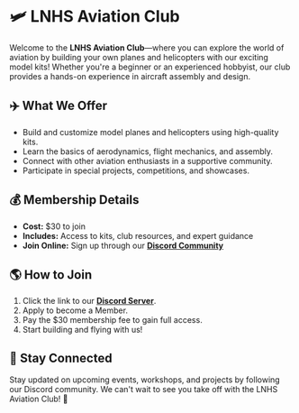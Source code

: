 # 🛩️ LNHS Aviation Club

Welcome to the **LNHS Aviation Club**—where you can explore the world of aviation by building your own planes and helicopters with our exciting model kits! Whether you're a beginner or an experienced hobbyist, our club provides a hands-on experience in aircraft assembly and design.

## ✈️ What We Offer
- Build and customize model planes and helicopters using high-quality kits.
- Learn the basics of aerodynamics, flight mechanics, and assembly.
- Connect with other aviation enthusiasts in a supportive community.
- Participate in special projects, competitions, and showcases.

## 💰 Membership Details
- **Cost:** $30 to join
- **Includes:** Access to kits, club resources, and expert guidance
- **Join Online:** Sign up through our **[Discord Community](https://discord.gg/9ZFMz7WnS8)**

## 🌎 How to Join
1. Click the link to our **[Discord Server](https://discord.gg/9ZFMz7WnS8)**.
2. Apply to become a Member.
3. Pay the $30 membership fee to gain full access.
4. Start building and flying with us!

## 📢 Stay Connected
Stay updated on upcoming events, workshops, and projects by following our Discord community. We can't wait to see you take off with the LNHS Aviation Club! 🚀

